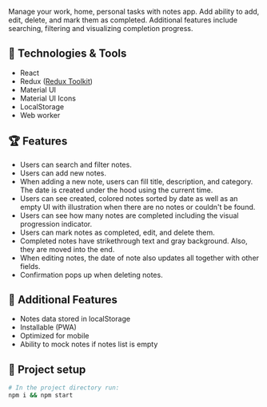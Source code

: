 Manage your work, home, personal tasks with notes app. Add ability to add, edit, delete, and mark them as completed. Additional features include searching, filtering and visualizing completion progress.

## :hammer: Technologies & Tools

- React
- Redux ([Redux Toolkit](https://redux-toolkit.js.org/))
- Material UI
- Material UI Icons
- LocalStorage
- Web worker

## :trophy: Features

- Users can search and filter notes.
- Users can add new notes.
- When adding a new note, users can fill title, description, and category. The date is created under the hood using the current time.
- Users can see created, colored notes sorted by date as well as an empty UI with illustration when there are no notes or couldn't be found.
- Users can see how many notes are completed including the visual progression indicator.
- Users can mark notes as completed, edit, and delete them.
- Completed notes have strikethrough text and gray background. Also, they are moved into the end.
- When editing notes, the date of note also updates all together with other fields.
- Confirmation pops up when deleting notes.

## :gem: Additional Features

- Notes data stored in localStorage
- Installable (PWA)
- Optimized for mobile
- Ability to mock notes if notes list is empty

## :wrench: Project setup

```bash
# In the project directory run:
npm i && npm start
```
